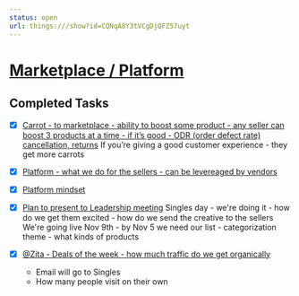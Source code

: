 ```yaml
---
status: open
url: things:///show?id=CQNqA8Y3tVCgDjQFZ57uyt
---
```


# [Marketplace / Platform](things:///show?id=CQNqA8Y3tVCgDjQFZ57uyt)

## Completed Tasks

- [x] [Carrot - to marketplace - ability to boost some product - any seller can boost 3 products at a time - if it’s good - ODR (order defect rate) cancellation, returns](things:///show?id=HmjJjJBDPA8QAN6VDPBByc)
	If you’re giving a good customer experience - they get more carrots 
- [x] [Platform - what we do for the sellers - can be levereaged by vendors](things:///show?id=82rQGWaxya2YQtS75RCA7T)
- [x] [Platform mindset](things:///show?id=GqU85gVZKwvnYziz9QcyZK)
- [x] [Plan to present to Leadership meeting](things:///show?id=7vVqevcHWqhgEn3sLVTV49)
	Singles day - we're doing it - how do we get them excited - how do we send the creative to the sellers
	We're going live Nov 9th - by Nov 5 we need our list - categorization theme - what kinds of products
	
- [x] [@Zita - Deals of the week - how much traffic do we get organically](things:///show?id=4CbNx9EoQdP4qfow7qt192)
	- Email will go to Singles
	- How many people visit on their own